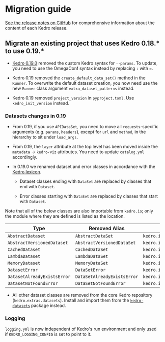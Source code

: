 # Migration guide

[See the release notes on GitHub](https://github.com/kedro-org/kedro/releases/) for comprehensive information about the content of each Kedro release.


## Migrate an existing project that uses Kedro 0.18.* to use 0.19.*

 
* [Kedro 0.19.0](https://github.com/kedro-org/kedro/releases/tag/0.19.0) removed the custom Kedro syntax for `--params`. To update, you need to use the OmegaConf syntax instead by replacing `:` with `=`.

<!-- TO DO - add example code and say what file it is in -- config.yml?? and link to the OmegaConf syntax -->

* Kedro 0.19 removed the `create_default_data_set()` method in the `Runner`. To overwrite the default dataset creation, you now need use the new `Runner` class argument `extra_dataset_patterns` instead.

<!-- TO DO - add example code and state where you'd be making this change -->

* Kedro 0.19 removed `project_version` in `pyproject.toml`. Use `kedro_init_version` instead.

<!-- TO DO - add example  -->

### Datasets changes in 0.19

* From 0.19, if you use `APIDataSet`, you need to move all `requests`-specific arguments (e.g. `params`, `headers`), except for `url` and `method`, in the hierarchy to sit under `load_args`.

<!-- TO DO - add example code and state where the change happens `catalog.yml` ??  -->


* From 0.19, the `layer` attribute at the top level has been  moved inside the `metadata` -> `kedro-viz` attributes. You need to update `catalog.yml` accordingly.

<!-- TO DO - add example code -->

* In 0.19.0 we renamed dataset and error classes in accordance with the [Kedro lexicon](https://github.com/kedro-org/kedro/wiki/Kedro-documentation-style-guide#kedro-lexicon). 

    * Dataset classes ending with `DataSet` are replaced by classes that end with `Dataset`.
    
    * Error classes starting with `DataSet` are replaced by classes that start with `Dataset`. 

Note that all of the below classes are also importable from `kedro.io`; only the module where they are defined is listed as the location.

| Type                        | Removed Alias               | Location                       |
| --------------------------- | --------------------------- | ------------------------------ |
| `AbstractDataset`           | `AbstractDataSet`           | `kedro.io.core`                |
| `AbstractVersionedDataset`  | `AbstractVersionedDataSet`  | `kedro.io.core`                |
| `CachedDataset`             | `CachedDataSet`             | `kedro.io.cached_dataset`      |
| `LambdaDataset`             | `LambdaDataSet`             | `kedro.io.lambda_dataset`      |
| `MemoryDataset`             | `MemoryDataSet`             | `kedro.io.memory_dataset`      |
| `DatasetError`              | `DataSetError`              | `kedro.io.core`                |
| `DatasetAlreadyExistsError` | `DataSetAlreadyExistsError` | `kedro.io.core`                |
| `DatasetNotFoundError`      | `DataSetNotFoundError`      | `kedro.io.core`                |

* All other dataset classes are removed from the core Kedro repository (`kedro.extras.datasets`). Install and import them from the [`kedro-datasets`](https://github.com/kedro-org/kedro-plugins/tree/main/kedro-datasets) package instead.

### Logging
`logging.yml` is now independent of Kedro's run environment and only used if `KEDRO_LOGGING_CONFIG` is set to point to it.

<!-- TO DO - add example code that illustrates where the changes have occured (which files are affected) -->
